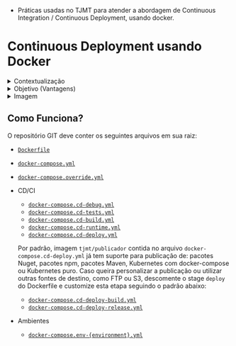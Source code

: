 - Práticas usadas no TJMT para atender a abordagem de Continuous Integration / Continuous Deployment, usando docker.

# Continuous Deployment usando Docker

<details>
  <summary>Contextualização</summary>

Muitas instituições usam ferramentas (Jenkins, TFS, etc) para automatizar as fases de publicação de um software. Nelas, normalmente ficam informações como "comando (tasks) para baixar dependências, compilar, testar, publicar, etc" assim como configurações pertinentes a tecnologia do projeto ("JAVA, .NET, Node, etc").

Muitas vezes este método funciona bem, porém exige a necessidade de que uma equipe (muitas vezes diferente) faça todo o papel de se configurar a infraestrutura necessária para que cada etapa funcione tais como "máquinas virtuais onde será publicado o software (servidor de aplicação)", "configuração na ferramenta de automação (criação dos comandos) para o software", entre outras particularidades da aplicação para o seu ambiente.

Em um cenário onde as aplicações estão ficando cada vez mais difundidas e pequenas (microserviços), cria uma alta demanda para criação de todo esse processo para cada peça de software. Aliado ao fato de que as demandas por resultado de TI (especialmente criação e desenvolvimento de soluções) são cada vez mais velozes, faz com que busquemos meios para facilitar e/ou aprimorar toda essa etapa (criação da automação).

</details>

<details>
  <summary>Objetivo (Vantagens)</summary>

Utilizar docker no desenvolvimento pode proporcionar múltiplas vantagens, porém, nem sempre, estas são utilizadas.

_Considere que Docker de forma geral é uma tecnologia de criação/execução de imagens (algo como uma template de máquina virtual) e criação/execução de ambientes._

> Normalmente, a utilização do docker é vista somente para a publicação do software. É o típico cenário em que o desenvolvedor copia "somente o binário" (já compilado em sua máquina ou na ferramenta de automação) para dentro da imagem e publica esta. Porém, faz com que "a máquina do desenvolvedor ou a ferramenta de automação necessitem das ferramentas de desenvolvimento instaladas" e consequentemente de alguém (ou equipe) para gerenciar essa infraestrutura (no caso da ferramenta de automação), além de que cria um acoplamento nesta (a partir do momento em que se cria nela a configuração/execução das etapas necessárias).

Seguem alguns pontos onde o Docker facilita em todo este processo:
- Criação do processo de compilação do software (via Dockerfile multi-stage)
  > Permite que o mesmo Dockerfile que é utilizado para se compilar a aplicação, seja utilizado na ferramenta de automação
- Criação do processo de execução do teste automatizado (via Dockerfile multi-stage)
  > Permite que o mesmo Dockerfile que é utilizado para se compilar a aplicação, também opcionalmente faça a execução dos testes automatizados (Unitários ou de Integração) 
- Criação do processo de publicação da aplicação (docker-compose)
  > Permite que seja descrito (de forma declarativa) como deve ser criado o ambiente
- Explicitação da aplicação quanto a suas fronteiras (docker-compose)
  > Permite que a configuração de integrações/fronteiras seja feito no arquivo de configuração do ambiente (docker-compose), explicitando suas dependências/integrações

</details>


<details>
  <summary>Imagem</summary>

Para uma imagem de aplicação em docker, existem 3 formas de se utilizar/configurar:
- **Imagem por ambiente** (não recomendado): Onde cada imagem já vem com as configurações específicas para um ambiente em questão. Ou seja, as configurações estão dentro do container (Ex: web.config, application.properties, etc) e sua mudança necessidta da criação de uma nova imagem.
  > Em um ambiente de Integração Contínua, isto impede que uma mesma imagem passe pelas fases de homologação/qualidade do produto. Fazendo que para cada fase, deva-se criar uma nova imagem.
- **Imagem com todas as configurações** de todos os ambientes (não recomendado): Onde a imagem possui as configurações de todos os ambientes (utilizados no processo de desenvolvimento).
  > Este modelo impede que uma imagem possa ser reutilizada em uma infraestrutura diferente, pois nela já contém as configurações de todos os possíveis ambientes.
- **Imagem configurável** (recomendado): As configurações ficam a nível de **variáveis de ambiente**, possibilitando assim que possa ser criado um docker-compose informando as mesmas.
  > Permite que a imagem trafegue pelos ambientes de Integração Contínua e que seja modificado quando em uma infraestrutura diferente da qual foi concebida.

</details>


## Como Funciona?

O repositório GIT deve conter os seguintes arquivos em sua raiz:
- [`Dockerfile`](./docs/dockerfile.md)
- [`docker-compose.yml`](./docs/docker-compose.yml.md)
- [`docker-compose.override.yml`](./docs/docker-compose.override.yml.md)
- CD/CI
    - [`docker-compose.cd-debug.yml`](./docs/docker-compose.cd-debug.yml.md)
    - [`docker-compose.cd-tests.yml`](./docs/docker-compose.cd-tests.yml.md)
    - [`docker-compose.cd-build.yml`](./docs/docker-compose.cd-build.yml.md)
    - [`docker-compose.cd-runtime.yml`](./docs/docker-compose.cd-runtime.yml.md)
    - [`docker-compose.cd-deploy.yml`](./docs/docker-compose.cd-deploy.yml.md)

    Por padrão, imagem `tjmt/publicador` contida no arquivo `docker-compose.cd-deploy.yml` já tem suporte para publicação de: pacotes Nuget, pacotes npm, pacotes Maven, Kubernetes com docker-compose ou Kubernetes puro. Caso queira personalizar a publicação ou utilizar outras fontes de destino, como FTP ou S3, descomente o stage `deploy` do Dockerfile e customize esta etapa seguindo o padrão abaixo:
    - [`docker-compose.cd-deploy-build.yml`](./docs/docker-compose.cd-deploy-build.yml.md)
    - [`docker-compose.cd-deploy-release.yml`](./docs/docker-compose.cd-deploy-release.yml.md)

- Ambientes
    - [`docker-compose.env-{environment}.yml`](./docs/docker-compose.env-environment.yml.md)